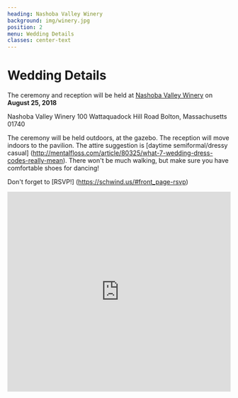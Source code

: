 ```yaml
---
heading: Nashoba Valley Winery
background: img/winery.jpg
position: 2
menu: Wedding Details
classes: center-text
---
```


# Wedding Details

The ceremony and reception will be held at [Nashoba Valley Winery](https://nashobawinery.com/) on __August 25, 2018__

Nashoba Valley Winery
100 Wattaquadock Hill Road
Bolton, Massachusetts 01740

The ceremony will be held outdoors, at the gazebo. The reception will move indoors to the pavilion. The attire suggestion is [daytime semiformal/dressy casual] (http://mentalfloss.com/article/80325/what-7-wedding-dress-codes-really-mean). There won't be much walking, but make sure you have comfortable shoes for dancing!

Don't forget to [RSVP!] (https://schwind.us/#front_page-rsvp)

<p><iframe height="450" frameborder="0" style="border:0; width: 100%;" src="https://www.google.com/maps/embed/v1/place?q=place_id:ChIJLTJ6pY7y44kRQy3ZOZLud5Y&key=AIzaSyAzfHzyi7djwhqBvYQlcwEwTVa-Amyl1oc" allowfullscreen></iframe></p>

